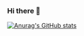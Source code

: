 ### Hi there 👋

[![Anurag's GitHub stats](https://github-readme-stats.vercel.app/api?username=isaacy-125&count_private=true&show_icons=true&theme=calm)](https://github.com/anuraghazra/github-readme-stats)

<!--
**isaacy-125/isaacy-125** is a ✨ _special_ ✨ repository because its `README.md` (this file) appears on your GitHub profile.

Here are some ideas to get you started:

- 🔭 I’m currently working on ...
- 🌱 I’m currently learning ...
- 👯 I’m looking to collaborate on ...
- 🤔 I’m looking for help with ...
- 💬 Ask me about ...
- 📫 How to reach me: ...
- 😄 Pronouns: ...
- ⚡ Fun fact: ...
-->
